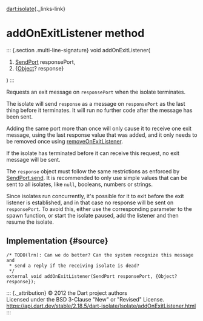 [dart:isolate](../../dart-isolate/dart-isolate-library){._links-link}

addOnExitListener method
========================

::: {.section .multi-line-signature}
void addOnExitListener(

1.  [SendPort](../sendport-class) responsePort,
2.  {[Object](../../dart-core/object-class)? response}

)
:::

Requests an exit message on `responsePort` when the isolate terminates.

The isolate will send `response` as a message on `responsePort` as the
last thing before it terminates. It will run no further code after the
message has been sent.

Adding the same port more than once will only cause it to receive one
exit message, using the last response value that was added, and it only
needs to be removed once using
[removeOnExitListener](removeonexitlistener).

If the isolate has terminated before it can receive this request, no
exit message will be sent.

The `response` object must follow the same restrictions as enforced by
[SendPort.send](../sendport/send). It is recommended to only use simple
values that can be sent to all isolates, like `null`, booleans, numbers
or strings.

Since isolates run concurrently, it\'s possible for it to exit before
the exit listener is established, and in that case no response will be
sent on `responsePort`. To avoid this, either use the corresponding
parameter to the spawn function, or start the isolate paused, add the
listener and then resume the isolate.

Implementation {#source}
--------------

``` {.language-dart data-language="dart"}
/* TODO(lrn): Can we do better? Can the system recognize this message and
 * send a reply if the receiving isolate is dead?
 */
external void addOnExitListener(SendPort responsePort, {Object? response});
```

::: {._attribution}
© 2012 the Dart project authors\
Licensed under the BSD 3-Clause \"New\" or \"Revised\" License.\
<https://api.dart.dev/stable/2.18.5/dart-isolate/Isolate/addOnExitListener.html>
:::
